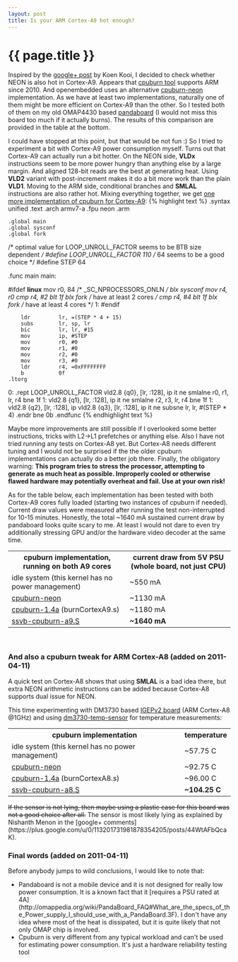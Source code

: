 ```yaml
---
layout: post
title: Is your ARM Cortex-A9 hot enough?
---
```


{{ page.title }}
================

Inspired by the [google+ post](https://plus.google.com/u/0/100242854243155306943/posts/QCpWUZEkF9i) by Koen Kooi, I decided to check whether NEON is also hot in Cortex-A9.
Appears that [cpuburn tool](http://packages.debian.org/sid/cpuburn) supports ARM since 2010. And openembedded uses an alternative
[cpuburn-neon](http://cgit.openembedded.org/openembedded/commit/?id=7bc322831d1ed3487d36dee4687b7fa3b5cc81e4) implementation.
As we have at least two implementations, naturally one of them might be more efficient on Cortex-A9 than the other.
So I tested both of them on my old OMAP4430 based [pandaboard](http://pandaboard.org/)  (I would not miss this board too much
if it actually burns). The results of this comparison are provided in the table at the bottom.

I could have stopped at this point, but that would be not fun :) So I tried to experiment a bit with Cortex-A9 power consumption myself. Turns out
that Cortex-A9 can actually run a bit hotter. On the NEON side, <b>VLDx</b> instructions seem to be more power hungry than anything else
by a large margin. And aligned 128-bit reads are the best at generating heat. Using <b>VLD2</b> variant with
post-increment makes it do a bit more work than the plain <b>VLD1</b>. Moving to the ARM side, conditional branches and <b>SMLAL</b>
instructions are also rather hot. Mixing everything together, we get [one more implementation of cpuburn for Cortex-A9](http://github.com/downloads/ssvb/ssvb.github.com/ssvb-cpuburn-a9.S):
{% highlight text %}
    .syntax unified
    .text
    .arch armv7-a
    .fpu neon
    .arm

    .global main
    .global sysconf
    .global fork

/* optimal value for LOOP_UNROLL_FACTOR seems to be BTB size dependent */
#define LOOP_UNROLL_FACTOR   110
/* 64 seems to be a good choice */
#define STEP                 64

.func main
main:

#ifdef __linux__
        mov         r0, 84 /* _SC_NPROCESSORS_ONLN */
        blx         sysconf
        mov         r4, r0
        cmp         r4, #2
        blt         1f
        blx         fork /* have at least 2 cores */
        cmp         r4, #4
        blt         1f
        blx         fork /* have at least 4 cores */
1:
#endif

        ldr         lr, =(STEP * 4 + 15)
        subs        lr, sp, lr
        bic         lr, lr, #15
        mov         ip, #STEP
        mov         r0, #0
        mov         r1, #0
        mov         r2, #0
        mov         r3, #0
        ldr         r4, =0xFFFFFFFF
        b           0f
    .ltorg
0:
    .rept LOOP_UNROLL_FACTOR
        vld2.8      {q0}, [lr, :128], ip
        it          ne
        smlalne     r0, r1, lr, r4
        bne         1f
1:
        vld2.8      {q1}, [lr, :128], ip
        it          ne
        smlalne     r2, r3, lr, r4
        bne         1f
1:
        vld2.8      {q2}, [lr, :128], ip
        vld2.8      {q3}, [lr, :128], ip
        it          ne
        subsne      lr, lr, #(STEP * 4)
    .endr
        bne         0b
.endfunc
{% endhighlight text %}

Maybe more improvements are still possible if I overlooked some better instructions, tricks with L2->L1 prefetches or anything else.
Also I have not tried running any tests on Cortex-A8 yet. But Cortex-A8 needs different tuning and I would not be
surprised if the the older cpuburn implementations can actually do a better job there. Finally,
the obligatory warning: <b>This program tries to stress the processor, attempting to generate
as much heat as possible. Improperly cooled or otherwise flawed hardware may potentially overheat and fail. Use at your own risk!</b>

As for the table below, each implementation has been tested with both Cortex-A9 cores fully loaded (starting two instances of
cpuburn if needed). Current draw values were measured after running the test non-interrupted for 10-15 minutes.
Honestly, the total ~1640 mA sustained current draw by pandaboard looks quite scary to me. At least I would
not dare to even try additionally stressing GPU and/or the hardware video decoder at the same time. 
<table>
<th>cpuburn implementation, running on both A9 cores
<th>current draw from 5V PSU (whole board, not just CPU)
<tr><td>idle system (this kernel has no power management)
<td>~550 mA
<tr><td><a href="http://hardwarebug.org/files/burn.S">cpuburn-neon</a>
<td>~1130 mA
<tr><td><a href="http://packages.debian.org/sid/cpuburn">cpuburn-1.4a</a> (burnCortexA9.s)
<td>~1180 mA
<tr><td><a href="http://github.com/downloads/ssvb/ssvb.github.com/ssvb-cpuburn-a9.S">ssvb-cpuburn-a9.S</a>
<td><b>~1640 mA</b>
</table>
<br>

### And also a cpuburn tweak for ARM Cortex-A8 (added on 2011-04-11)

A quick test on Cortex-A8 shows that using <b>SMLAL</b> is a bad idea there, but extra NEON arithmetic instructions
can be added because Cortex-A8 supports dual issue for NEON.

This time experimenting with DM3730 based [IGEPv2 board](http://igep.es/index.php?option=com_content&view=article&id=46&Itemid=55)
(ARM Cortex-A8 @1GHz) and using [dm3730-temp-sensor](https://github.com/mrj10/dm3730-temp-sensor) for temperature measurements:
<table>
<th>cpuburn implementation
<th>temperature
<tr><td>idle system (this kernel has no power management)
<td>~57.75 C
<tr><td><a href="http://hardwarebug.org/files/burn.S">cpuburn-neon</a>
<td>~92.75 C
<tr><td><a href="http://packages.debian.org/sid/cpuburn">cpuburn-1.4a</a> (burnCortexA8.s)
<td>~96.00 C
<tr><td><a href="http://github.com/downloads/ssvb/ssvb.github.com/ssvb-cpuburn-a8.S">ssvb-cpuburn-a8.S</a>
<td><b>~104.25 C</b>
</table>
<strike>If the sensor is not lying, then maybe using a plastic case for this board was not a good choice after all.</strike> The sensor is most likely lying as explained by Nishanth Menon in the [google+ comments](https://plus.google.com/u/0/113201731981878354205/posts/44WtAFbQcaK).

### Final words (added on 2011-04-11)

Before anybody jumps to wild conclusions, I would like to note that:<ul>
<li>Pandaboard is not a mobile device and it is not designed for really low power consumption. It is a known fact that it [requires a PSU rated at 4A](http://omappedia.org/wiki/PandaBoard_FAQ#What_are_the_specs_of_the_Power_supply_I_should_use_with_a_PandaBoard.3F). I don't have any idea where most of the heat is dissipated, but it is quite likely that not only OMAP chip is involved.</li>
<li>Cpuburn is very different from any typical workload and can't be used for estimating power consumption. It's just a hardware reliability testing tool</li>
</ul>
<br>
